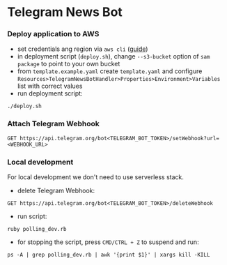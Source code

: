 # Telegram News Bot

### Deploy application to AWS

* set credentials ang region via `aws cli` ([guide](https://docs.aws.amazon.com/sdk-for-java/v1/developer-guide/setup-credentials.html))
* in deployment script (`deploy.sh`), change `--s3-bucket` option of `sam package` to point to your own bucket
* from `template.example.yaml` create `template.yaml` and configure `Resources>TelegramNewsBotHandler>Properties>Environment>Variables` list with correct values 
* run deployment script:
```
./deploy.sh
```

### Attach Telegram Webhook
```
GET https://api.telegram.org/bot<TELEGRAM_BOT_TOKEN>/setWebhook?url=<WEBHOOK_URL>
```

### Local development

For local development we don't need to use serverless stack.

* delete Telegram Webhook:

```
GET https://api.telegram.org/bot<TELEGRAM_BOT_TOKEN>/deleteWebhook
```

* run script:
```
ruby polling_dev.rb
```

* for stopping the script, press `CMD/CTRL + Z` to suspend and run:
```
ps -A | grep polling_dev.rb | awk '{print $1}' | xargs kill -KILL 
```

